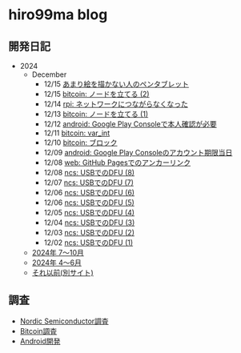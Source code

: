 # hiro99ma blog

## 開発日記

* 2024
  * December
    * 12/15 [あまり絵を描かない人のペンタブレット](2024/12/20241215-pen.md)
    * 12/15 [bitcoin: ノードを立てる (2)](2024/12/20241215-btc.md)
    * 12/14 [rpi: ネットワークにつながらなくなった](2024/12/20241214-rpi.md)
    * 12/13 [bitcoin: ノードを立てる (1)](2024/12/20241213-btc.md)
    * 12/12 [android: Google Play Consoleで本人確認が必要](2024/12/20241212-and.md)
    * 12/11 [bitcoin: var_int](2024/12/20241211-btc.md)
    * 12/10 [bitcoin: ブロック](2024/12/20241210-btc.md)
    * 12/09 [android: Google Play Consoleのアカウント期限当日](2024/12/20241209-and.md)
    * 12/08 [web: GitHub Pagesでのアンカーリンク](2024/12/20241208-web.md)
    * 12/08 [ncs: USBでのDFU (8)](2024/12/20241208-ncs.md)
    * 12/07 [ncs: USBでのDFU (7)](2024/12/20241207-ncs.md)
    * 12/06 [ncs: USBでのDFU (6)](2024/12/20241206-ncs2.md)
    * 12/06 [ncs: USBでのDFU (5)](2024/12/20241206-ncs.md)
    * 12/05 [ncs: USBでのDFU (4)](2024/12/20241205-ncs.md)
    * 12/04 [ncs: USBでのDFU (3)](2024/12/20241204-ncs.md)
    * 12/03 [ncs: USBでのDFU (2)](2024/12/20241203-ncs.md)
    * 12/02 [ncs: USBでのDFU (1)](2024/12/20241202-ncs.md)
  * [2024年 7～10月](2024/2024-2.md)
  * [2024年 4～6月](2024/2024-1.md)
  * [それ以前(別サイト)](https://hiro99ma.blogspot.com/)

## 調査

* [Nordic Semiconductor調査](nrf/index.md)
* [Bitcoin調査](bitcoin/index.md)
* [Android開発](android/index.md)
